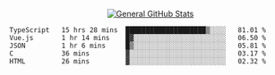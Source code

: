 <p align="center">
  <a href="https://github.com/AndyDevv">
    <img src="https://github-readme-stats.vercel.app/api?username=AndyDevv&custom_title=General%20GitHub%20Stats&theme=aura_dark" alt="General GitHub Stats">
  </a>
</p>

<!--START_SECTION:waka-->
```text
TypeScript   15 hrs 28 mins  ████████████████████▒░░░░   81.01 % 
Vue.js       1 hr 14 mins    █▓░░░░░░░░░░░░░░░░░░░░░░░   06.50 % 
JSON         1 hr 6 mins     █▒░░░░░░░░░░░░░░░░░░░░░░░   05.81 % 
C            36 mins         ▓░░░░░░░░░░░░░░░░░░░░░░░░   03.17 % 
HTML         26 mins         ▓░░░░░░░░░░░░░░░░░░░░░░░░   02.32 % 
```
<!--END_SECTION:waka-->
